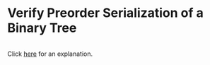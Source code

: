 # Verify Preorder Serialization of a Binary Tree 

~~~java

~~~

Click [here](Explanation.md) for an explanation.

